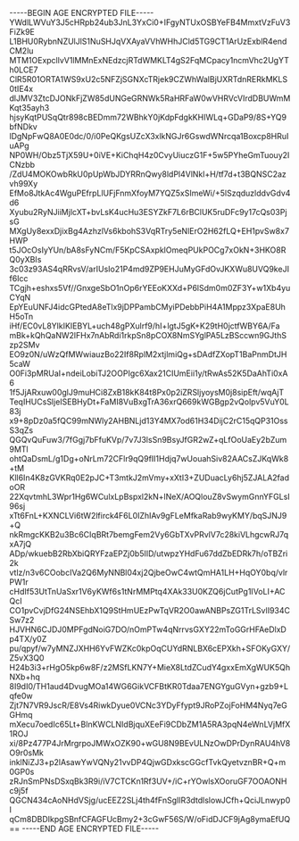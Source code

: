 -----BEGIN AGE ENCRYPTED FILE-----
YWdlLWVuY3J5cHRpb24ub3JnL3YxCi0+IFgyNTUxOSBYeFB4MmxtVzFuV3FiZk9E
L1BHU0RybnNZUlJlS1NuSHJqVXAyaVVhWHhJCld5TG9CT1ArUzExblR4endCM2lu
MTM1OExpcllvV1lMMnExNEdzcjRTdWMKLT4gS2FqMCpacy1ncmVhc2UgYTh0LCE7
ClR5R01ORTA1WS9xU2c5NFZjSGNXcTRjek9CZWhWalBjUXRTdnRERkMKLS0tIE4x
dlJMV3ZtcDJONkFjZW85dUNGeGRNWk5RaHRFaW0wVHRVcVIrdDBUWmMKqt35ayh3
hjsyKqtPUSqQtr898cBEDmm72WBhkY0jKdpFdgkKHIWLq+GDaP9/8S+YQ9bfNDkv
lDgNpFwQ8A0E0dc/0/i0PeQKgsUZcX3xlkNGJr6GswdWNrcqa1Boxcp8HRuIuAPg
NP0WH/Obz5TjX59U+0iVE+KiChqH4z0CvyUiuczG1F+5w5PYheGmTuouy2ICNzbb
/ZdU4MOKOwbRkU0pUpWbJDYRRnQwy8ldPl4VlNkl+H/tf7d+t3BQNSC2azvh99Xy
EfMo8JtkAc4WguPEfrpLlUFjFnmXfoyM7YQZ5xSImeWi/+5lSzqduzlddvGdv4d6
Xyubu2RyNJiiMjlcXT+bvLsK4ucHu3ESYZkF7L6rBClUK5ruDFc9y17cQs03PjsG
MXgUy8exxDjixBg4AzhzlVs6kbohS3VqRTry5eNlErO2H62fLQ+EH1pvSw8x7HWP
t5JOcOsIyYUn/bA8sFyNCm/F5KpCSAxpklOmeqPUkPOCg7xOkN+3HKO8RQ0yXBIs
3c03z93AS4qRRvsV/arIUsIo21P4md9ZP9EHJuMyGFdOvJKXWu8UVQ9keJIf6Icc
TCgjh+eshxs5Vf//GnxgeSbO1nOp6rYEEoKXXd+P6lSdm0m0ZF3Y+w1Xb4yuCYqN
EpYEuUNFJ4idcGPtedA8eTlx9jDPPambCMyiPDebbPiH4A1Mppz3XpaE8UhH5oTn
iHf/EC0vL8YlkIKIEBYL+uch48gPXulrf9/hI+lgtJ5gK+K29tH0jctfWBY6A/Fa
mBk+kQhQaNW2lFHx7nAbRdi1rkpSn8pCOX8NmSYglPA5LzBSccwn9GJthSzp2SMv
EO9z0N/uWzQfMWwiauzBo22If8RplM2xtjlmiQg+sDAdfZXopT1BaPnmDtJH5caW
O0Fi3pMRUaI+ndeiLobiTJ2OOPIgc6Xax21CIUmEii1y/tRwAs52K5DaAhTi0xA6
1f5JjARxuw00glJ9muHCi8ZxB18kK84t8Px0p2iZRSljyoysM0j8sipEft/wqAjT
TeqIHUCsSljeISEBHyDt+FaMI8VuBxgTrA36xrQ669kWGBgp2vQolpv5VuY0L83j
x9+8pDz0a5fQC99mNWly2AHBNLjd13Y4MX7od61H34DijC2rC15qQP31OssS3qZs
QGQvQuFuw3/7fGgj7bFfuKVp/7v7J3lsSn9BsyJfGR2wZ+qLfOoUaEy2bZum9MTl
ohtQaDsmL/g1Dg+oNrLm72CFlr9qQ9fII1Hdjq7wUouahSiv82AACsZJKqWk8+tM
Kll6In4K8zGVKRq0E2pJC+T3mtkJ2mVmy+xXtI3+ZUDuacLy6hj5ZJALA2fadoOR
22XqvtmhL3Wpr1Hg6WCulxLpBspxl2kN+lNeX/AOQlouZ8vSwymGnnYFGLsI96sj
xTt6FnL+KXNCLVi6tW2lfirck4F6L0IZhIAv9gFLeMfkaRab9wyKMY/bqSJNJ9+Q
nkRmgcKKB2u3Bc6CIqBRt7bemgFem2Vy6GbTXvPRvlV7c28kiVLhgcwRJ7qxA7jQ
ADp/wkuebB2RbXbiQRYFzaEPZj0b5IID/utwpzYHdFu67ddZbEDRk7h/oTBZri2k
vtlz/n3v6COobcIVa2Q6MyNNBl04xj2QjbeOwC4wtQmHA1LH+HqOY0bq/vlrPW1r
cHdIf53UtTnUaSxr1V6yKWf6s1tNrMMPtq4XAk33U0KZQ6jCutPg1IVoLI+ACQcI
CO1pvCvjDfG24NSEhbX1Q9StHmUEzPwTqVR2O0awANBPsZG1TrLSvlI934CSw7z2
HJVHN6CJDJ0MPFgdNoiG7DO/nOmPTw4qNrrvsGXY22mToGGrHFAeDlxDp4TX/y0Z
pu/qpyf/w7yMNZJXHH6YvFWZKc0kpOqCUYdRNLBX6cEPXkh+SFOKyGXY/Z5vX3Q0
H24b3i3+rHgO5kp6w8F/z2MSfLKN7Y+MieX8LtdZCudY4gxxEmXgWUK5QhNXb+hq
8I9dI0/TH1aud4DvugMOa14WG6GikVCFBtKR0Tdaa7ENGYguGVyn+gzb9+Lqfe0w
Zjt7N7VR9JscR/E8Vs4RiwkDyue0VCNc3YDyFfypt9JRoPZojFoHM4Nyq7eGGHmq
mXecu7oedIc65Lt+BlnKWCLNIdBjquXEeFi9CDbZM1A5RA3pqN4eWnLVjMfX1ROJ
xi/8Pz477P4JrMrgrpoJMWxOZK90+wGU8N9BEvULNzOwDPrDynRAU4hV8O9r0sMk
inklNiZJ3+p2lAsawYwVQNy21vvDP4QjwGDxkscGGcfTvkQyetvznBR+Q+m0GP0s
zRJnSmPNsDSxqBk3R9i/iV7CTCKn1Rf3UV+/iC+rYOwlsXOoruGF7OOAONHc9j5f
QGCN434cAoNHdVSjg/ucEEZ2SLj4th4fFnSgIlR3dtdlslowJCfh+QciJLnwyp0I
qCm8DBDIkpgSBnfCFAGFUcBmy2+3cGwF56S/W/oFidDJCF9jAg8ymaEfUQ==
-----END AGE ENCRYPTED FILE-----
